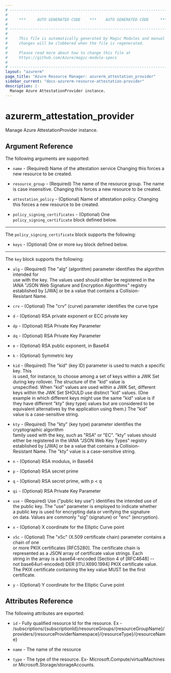 ```yaml
---
# ----------------------------------------------------------------------------
#
#     ***     AUTO GENERATED CODE    ***    AUTO GENERATED CODE     ***
#
# ----------------------------------------------------------------------------
#
#     This file is automatically generated by Magic Modules and manual
#     changes will be clobbered when the file is regenerated.
#
#     Please read more about how to change this file at
#     https://github.com/Azure/magic-module-specs
#
# ----------------------------------------------------------------------------
layout: "azurerm"
page_title: "Azure Resource Manager: azurerm_attestation_provider"
sidebar_current: "docs-azurerm-resource-attestation-provider"
description: |-
  Manage Azure AttestationProvider instance.
---
```


# azurerm_attestation_provider

Manage Azure AttestationProvider instance.


## Argument Reference

The following arguments are supported:

* `name` - (Required) Name of the attestation service Changing this forces a new resource to be created.

* `resource_group` - (Required) The name of the resource group. The name is case insensitive. Changing this forces a new resource to be created.

* `attestation_policy` - (Optional) Name of attestation policy. Changing this forces a new resource to be created.

* `policy_signing_certificates` - (Optional) One `policy_signing_certificate` block defined below.

---

The `policy_signing_certificate` block supports the following:

* `keys` - (Optional) One or more `key` block defined below.


---

The `key` block supports the following:

* `alg` - (Required) The "alg" (algorithm) parameter identifies the algorithm intended for<br>use with the key.  The values used should either be registered in the<br>IANA "JSON Web Signature and Encryption Algorithms" registry<br>established by [JWA] or be a value that contains a Collision-<br>Resistant Name.

* `crv` - (Optional) The "crv" (curve) parameter identifies the curve type

* `d` - (Optional) RSA private exponent or ECC private key

* `dp` - (Optional) RSA Private Key Parameter

* `dq` - (Optional) RSA Private Key Parameter

* `e` - (Optional) RSA public exponent, in Base64

* `k` - (Optional) Symmetric key

* `kid` - (Required) The "kid" (key ID) parameter is used to match a specific key.  This<br>is used, for instance, to choose among a set of keys within a JWK Set<br>during key rollover.  The structure of the "kid" value is<br>unspecified.  When "kid" values are used within a JWK Set, different<br>keys within the JWK Set SHOULD use distinct "kid" values.  (One<br>example in which different keys might use the same "kid" value is if<br>they have different "kty" (key type) values but are considered to be<br>equivalent alternatives by the application using them.)  The "kid"<br>value is a case-sensitive string.

* `kty` - (Required) The "kty" (key type) parameter identifies the cryptographic algorithm<br>family used with the key, such as "RSA" or "EC". "kty" values should<br>either be registered in the IANA "JSON Web Key Types" registry<br>established by [JWA] or be a value that contains a Collision-<br>Resistant Name.  The "kty" value is a case-sensitive string.

* `n` - (Optional) RSA modulus, in Base64

* `p` - (Optional) RSA secret prime

* `q` - (Optional) RSA secret prime, with p < q

* `qi` - (Optional) RSA Private Key Parameter

* `use` - (Required) Use ("public key use") identifies the intended use of<br>the public key. The "use" parameter is employed to indicate whether<br>a public key is used for encrypting data or verifying the signature<br>on data. Values are commonly "sig" (signature) or "enc" (encryption).

* `x` - (Optional) X coordinate for the Elliptic Curve point

* `x5c` - (Optional) The "x5c" (X.509 certificate chain) parameter contains a chain of one<br>or more PKIX certificates [RFC5280].  The certificate chain is<br>represented as a JSON array of certificate value strings.  Each<br>string in the array is a base64-encoded (Section 4 of [RFC4648] --<br>not base64url-encoded) DER [ITU.X690.1994] PKIX certificate value.<br>The PKIX certificate containing the key value MUST be the first<br>certificate.

* `y` - (Optional) Y coordinate for the Elliptic Curve point

## Attributes Reference

The following attributes are exported:

* `id` - Fully qualified resource Id for the resource. Ex - /subscriptions/{subscriptionId}/resourceGroups/{resourceGroupName}/providers/{resourceProviderNamespace}/{resourceType}/{resourceName}

* `name` - The name of the resource

* `type` - The type of the resource. Ex- Microsoft.Compute/virtualMachines or Microsoft.Storage/storageAccounts.
